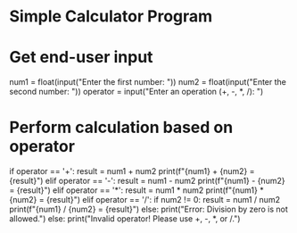 # Simple Calculator Program

# Get end-user input
num1 = float(input("Enter the first number: "))
num2 = float(input("Enter the second number: "))
operator = input("Enter an operation (+, -, *, /): ")

# Perform calculation based on operator
if operator == '+':
    result = num1 + num2
    print(f"{num1} + {num2} = {result}")
elif operator == '-':
    result = num1 - num2
    print(f"{num1} - {num2} = {result}")
elif operator == '*':
    result = num1 * num2
    print(f"{num1} * {num2} = {result}")
elif operator == '/':
    if num2 != 0:
        result = num1 / num2
        print(f"{num1} / {num2} = {result}")
    else:
        print("Error: Division by zero is not allowed.")
else:
    print("Invalid operator! Please use +, -, *, or /.")
    
